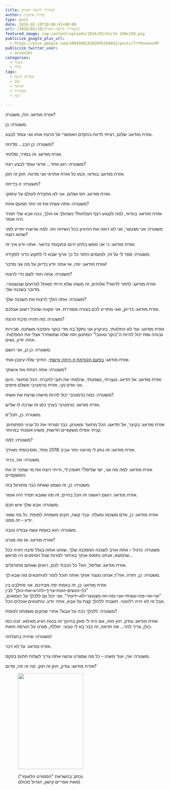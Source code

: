 ```yaml
---
title: המדריך לרוצח האדיב
author: נמרוד איזנברג
type: post
date: 2016-02-10T10:06:41+00:00
url: /2016/02/10/המדריך-לרוצח-האדיב/
featured_image: /wp-content/uploads/2016/02/knife-150x150.png
publicize_google_plus_url:
  - https://plus.google.com/108430814102045194842/posts/TrYhnaneuVM
publicize_twitter_user:
  - aizenimr
categories:
  - הומור
  - כללי
tags:
  - אפרים קישון
  - זעם
  - ישראל
  - סאטירה
  - רצח

---
```

<span lang="he-IL">אזרח מודאג</span><span lang="en-US">: </span><span lang="he-IL">הלו</span><span lang="en-US">, </span><span lang="he-IL">משטרה</span><span lang="en-US">?</span>

<span lang="he-IL">משטרה</span><span lang="en-US">: </span><span lang="he-IL">כן</span><span lang="en-US">.</span>

<span lang="he-IL">אזרח מודאג</span><span lang="en-US">: </span><span lang="he-IL">שלום</span><span lang="en-US">, </span><span lang="he-IL">רציתי לדווח בהקדם האפשרי על הרצח אותו אני עומד לבצע</span><span lang="en-US">.</span>

<span lang="he-IL">משטרה</span><span lang="en-US">: </span><span lang="he-IL">כן הבנ</span><span lang="en-US">&#8230; </span><span lang="he-IL">סליחה</span><span lang="en-US">?</span>

<span lang="he-IL">אזרח מודאג</span><span lang="en-US">: </span><span lang="he-IL">זה בסדר</span><span lang="en-US">, </span><span lang="he-IL">סלחתי</span><span lang="en-US">.</span>

<span lang="he-IL">משטרה</span><span lang="en-US">: </span><span lang="he-IL">רגע אחד… אדוני עומד לבצע רצח</span><span lang="en-US">?</span>

<span lang="he-IL">אזרח מודאג</span><span lang="en-US">: </span><span lang="he-IL">בוודאי</span><span lang="en-US">, </span><span lang="he-IL">וכמו כל אזרח אחראי אני מדווח</span><span lang="en-US">. </span><span lang="he-IL">חוק זה חוק</span><span lang="en-US">.</span>

<span lang="he-IL">משטרה</span><span lang="en-US">: </span><span lang="he-IL">זו בדיחה</span><span lang="en-US">?</span>

<span lang="he-IL">אזרח מודאג</span><span lang="en-US">: </span><span lang="he-IL">חס ושלום</span><span lang="en-US">. </span><span lang="he-IL">אני לא מתבדח לעולם על עיסוקי</span><span lang="en-US">.</span>

<span lang="he-IL">משטרה</span><span lang="en-US">: </span><span lang="he-IL">אתה עשית את זה יותר מפעם אחת</span><span lang="en-US">?</span>

<span lang="he-IL">אזרח מודאג</span><span lang="en-US">: </span><span lang="he-IL">בוודאי</span><span lang="en-US">, </span><span lang="he-IL">למה לקטוע רצף הצלחות</span><span lang="en-US">? </span><span lang="he-IL">כשהולך אז הולך</span><span lang="en-US">, </span><span lang="he-IL">ככה אבא שלי תמיד היה אומר</span><span lang="en-US">.</span>

<span lang="he-IL">משטרה</span><span lang="en-US">: </span><span lang="he-IL">אני מצטער</span><span lang="en-US">, </span><span lang="he-IL">אני לא רואה את ההיגיון בכל השיחה הזו</span><span lang="en-US">. </span><span lang="he-IL">למה שרוצח יתריע לפני שהוא רוצח</span><span lang="en-US">?</span>

<span lang="he-IL">אזרח מודאג</span><span lang="en-US">: </span><span lang="he-IL">כי אני ממש בלחץ היום ונתקעתי בדואר</span><span lang="en-US">. </span><span lang="he-IL">אתה יודע איך זה</span><span lang="en-US">.</span>

<span lang="he-IL">משטרה</span><span lang="en-US">: </span><span lang="he-IL">ספר לי על זה</span><span lang="en-US">, </span><span lang="he-IL">לפעמים התור כל כך ארוך שבא לי לתקוע כדור לפקידה</span><span lang="en-US">.</span>

<span lang="he-IL">אזרח מודאג</span><span lang="en-US">: </span><span lang="he-IL">יפה</span><span lang="en-US">, </span><span lang="he-IL">אז אתה יודע בדיוק על מה אני מדבר</span><span lang="en-US">!</span>

<span lang="he-IL">משטרה</span><span lang="en-US">: </span><span lang="he-IL">אתה חוזר לשם כדי לרצוח</span><span lang="en-US">?</span>

<span lang="he-IL">אזרח מודאג</span><span lang="en-US">: </span><span lang="he-IL">לחזור לדואר</span><span lang="en-US">? </span><span lang="he-IL">אלוהים</span><span lang="en-US">, </span><span lang="he-IL">זה משהו שלא הייתי מאחל לגרועים שבשונאיי</span><span lang="en-US">. </span><span lang="he-IL">מדובר בשכנה שלי</span><span lang="en-US">.</span>

<span lang="he-IL">משטרה</span><span lang="en-US">: </span><span lang="he-IL">אתה הולך לרצוח את השכנה שלך</span><span lang="en-US">?</span>

<span lang="he-IL">אזרח מודאג</span><span lang="en-US">: </span><span lang="he-IL">בדיוק</span><span lang="en-US">, </span><span lang="he-IL">ואני מתריע לכם בצורה מסודרת</span><span lang="en-US">. </span><span lang="he-IL">אני מקווה שהכל רשום אצלכם</span><span lang="en-US">.</span>

<span lang="he-IL">משטרה</span><span lang="en-US">: </span><span lang="he-IL">מה תהיה סיבת הרצח</span><span lang="en-US">?</span>

<span lang="he-IL">אזרח מודאג</span><span lang="en-US">: </span><span lang="he-IL">עוד לא החלטתי</span><span lang="en-US">. </span><span lang="he-IL">בעיקרון אני נתקל בה מדי בוקר והסיבה משתנה</span><span lang="en-US">. </span><span lang="he-IL">סבירות גבוהה שזה יכול להיות ה</span><span lang="en-US">"</span><span lang="he-IL">בוקר טווווב</span><span lang="en-US">!" </span><span lang="he-IL">המתנגן הזה שלה שמשחרר אצלי את המפלצת</span><span lang="en-US">. </span><span lang="he-IL">אתה יודע</span><span lang="en-US">, </span><span lang="he-IL">נשים</span><span lang="en-US">.</span>

<span lang="he-IL">משטרה</span><span lang="en-US">: </span><span lang="he-IL">כן כן</span><span lang="en-US">, </span><span lang="he-IL">אני רושם</span><span lang="en-US">.</span>

<span lang="he-IL">אזרח מודאג</span><span lang="en-US">: </span><span lang="he-IL"><a href="http://www.ynet.co.il/articles/0,7340,L-4761558,00.html">בפעם הקודמת זו היתה אישתי</a></span><span lang="en-US">. </span><span lang="he-IL">החיוך שלה עיצבן אותי</span><span lang="en-US">.</span>

<span lang="he-IL">משטרה</span><span lang="en-US">: </span><span lang="he-IL">אתה רצחת את אישתך</span><span lang="en-US">?</span>

<span lang="he-IL">אזרח מודאג</span><span lang="en-US">: </span><span lang="he-IL">אל תדאג</span><span lang="en-US">. </span><span lang="he-IL">נעצרתי</span><span lang="en-US">, </span><span lang="he-IL">נשפטתי</span><span lang="en-US">, </span><span lang="he-IL">שילמתי את חובי לחברה</span><span lang="en-US">. </span><span lang="he-IL">הכל מתועד</span><span lang="en-US">. </span><span lang="he-IL">היום אני אדם נקי</span><span lang="en-US">, </span><span lang="he-IL">אזרח נורמטיבי משלם מיסים</span><span lang="en-US">.</span>

<span lang="he-IL">משטרה</span><span lang="en-US">: </span><span lang="he-IL">כמה נורמטיבי יכול להיות מישהו שרצח את אשתו</span><span lang="en-US">?</span>

<span lang="he-IL">אזרח מודאג</span><span lang="en-US">: </span><span lang="he-IL">נורמטיבי בערך כמו זה שניכה לו שליש</span><span lang="en-US">.</span>

<span lang="he-IL">משטרה</span><span lang="en-US">: </span><span lang="he-IL">כן</span><span lang="en-US">, </span><span lang="he-IL">תכל</span><span lang="en-US">'</span><span lang="he-IL">ס</span><span lang="en-US">.</span>

<span lang="he-IL">אזרח מודאג</span><span lang="en-US">: </span><span lang="he-IL">בקיצר</span><span lang="en-US">, </span><span lang="he-IL">אל תדאגו</span><span lang="en-US">. </span><span lang="he-IL">הכל מתועד ומאורגן</span><span lang="en-US">. </span><span lang="he-IL">כבר סגרתי את כל עניני הפתוחים</span><span lang="en-US">. </span><span lang="he-IL">קניתי אפילו משקפיים חדשות</span><span lang="en-US">, </span><span lang="he-IL">משהו אופנתי במיוחד</span><span lang="en-US">.</span>

<span lang="he-IL">משטרה</span><span lang="en-US">: </span><span lang="he-IL">למה</span><span lang="en-US">?</span>

<span lang="he-IL">אזרח מודאג</span><span lang="en-US">: </span><span lang="he-IL">זה נותן לי מראה יותר אביב </span><span lang="en-US">2016 </span><span lang="he-IL">מחד</span><span lang="en-US">, </span><span lang="he-IL">ופסיכופתי מאידך</span><span lang="en-US">.</span>

<span lang="he-IL">משטרה</span><span lang="en-US">: </span><span lang="he-IL">אה</span><span lang="en-US">, </span><span lang="he-IL">ברור</span><span lang="en-US">.</span>

<span lang="he-IL">אזרח מודאג</span><span lang="en-US">: </span><span lang="he-IL">למה מה אני</span><span lang="en-US">, </span><span lang="he-IL">ישי שליסל</span><span lang="en-US">? </span><span lang="he-IL">תאמין לי</span><span lang="en-US">, </span><span lang="he-IL">הייתי רוצח את מי שמכר לו את המשקפיים</span><span lang="en-US">.</span>

<span lang="he-IL">משטרה</span><span lang="en-US">: </span><span lang="he-IL">כן</span><span lang="en-US">, </span><span lang="he-IL">זה נשמע שאתה כבר מתורגל בזה</span><span lang="en-US">.</span>

<span lang="he-IL">אזרח מודאג</span><span lang="en-US">: </span><span lang="he-IL">רושם ראשוני זה הכל בחיים</span><span lang="en-US">, </span><span lang="he-IL">זה מה שאבא תמיד היה אומר</span><span lang="en-US">.</span>

<span lang="he-IL">משטרה</span><span lang="en-US">: </span><span lang="he-IL">אבא שלך איש חכם</span><span lang="en-US">.</span>

<span lang="he-IL">אזרח מודאג</span><span lang="en-US">: </span><span lang="he-IL">כן</span><span lang="en-US">, </span><span lang="he-IL">אדם משכמו ומעלה</span><span lang="en-US">. </span><span lang="he-IL">עבד קשה</span><span lang="en-US">, </span><span lang="he-IL">הקים משפחה למופת</span><span lang="en-US">. </span><span lang="he-IL">כל מה שאני יודע – זה ממנו</span><span lang="en-US">.</span>

<span lang="he-IL">משטרה</span><span lang="en-US">: </span><span lang="he-IL">הוא באמת עשה עבודה טובה</span><span lang="en-US">.</span>

<span lang="he-IL">אזרח מודאג</span><span lang="en-US">: </span><span lang="he-IL">אז מה סגרנו</span><span lang="en-US">?</span>

<span lang="he-IL">משטרה</span><span lang="en-US">: </span><span lang="he-IL">כרגיל – אתה אורב לשכנה המסכנה שלך</span><span lang="en-US">, </span><span lang="he-IL">שוחט אותה בגלל סיבה הזויה ככל שתמצא</span><span lang="en-US">, </span><span lang="he-IL">אנחנו נתפוס אותך באיחור למרות שכל הסימנים היו מראש</span><span lang="en-US">&#8230;</span>

<span lang="he-IL">אזרח מודאג</span><span lang="en-US">: </span><span lang="he-IL">שליסל</span><span lang="en-US">, </span><span lang="he-IL">הא</span><span lang="en-US">? </span><span lang="he-IL">כל הכבוד לכם</span><span lang="en-US">, </span><span lang="he-IL">רואים שאתם מתורגלים</span><span lang="en-US">.</span>

<span lang="he-IL">משטרה</span><span lang="en-US">: </span><span lang="he-IL">כן</span><span lang="en-US">, </span><span lang="he-IL">תודה</span><span lang="en-US">. </span><span lang="he-IL">אח</span><span lang="en-US">"</span><span lang="he-IL">כ אנחנו נעצור אותך ואתה תוכל לומר לעיתונאים מה שבא לך</span><span lang="en-US">.</span>

<span lang="he-IL">אזרח מודאג</span><span lang="en-US">: </span><span lang="he-IL">כן</span><span lang="en-US">, </span><span lang="he-IL">זה באמת יפה מצידכם</span><span lang="en-US">. </span><span lang="he-IL">אני מתלבט בין </span><span lang="en-US">"</span><span lang="he-IL">כל</span><span lang="en-US">&#8211;</span><span lang="he-IL">הנשים</span><span lang="en-US">&#8211;</span><span lang="he-IL">זונות</span><span lang="en-US">&#8211;</span><span lang="he-IL">צריך</span><span lang="en-US">&#8211;</span><span lang="he-IL">להרוג</span><span lang="en-US">&#8211;</span><span lang="he-IL">את</span><span lang="en-US">&#8211;</span><span lang="he-IL">כולן</span><span lang="en-US">" </span><span lang="he-IL">לבין </span><span lang="en-US">"</span><span lang="he-IL">אוי</span><span lang="en-US">&#8211;</span><span lang="he-IL">אוי</span><span lang="en-US">&#8211;</span><span lang="he-IL">מה</span><span lang="en-US">&#8211;</span><span lang="he-IL">עשיתי</span><span lang="en-US">&#8211;</span><span lang="he-IL">אני</span><span lang="en-US">&#8211;</span><span lang="he-IL">מה</span><span lang="en-US">&#8211;</span><span lang="he-IL">זה</span><span lang="en-US">&#8211;</span><span lang="he-IL">מצטער</span><span lang="en-US">&#8211;</span><span lang="he-IL">לא</span><span lang="en-US">&#8211;</span><span lang="he-IL">ידעתי</span><span lang="en-US">". </span><span lang="he-IL">אני יכול גם ללכלך על הומואים</span><span lang="en-US">, </span><span lang="he-IL">אבל זה לא יהיה רלוונטי</span><span lang="en-US">. </span><span lang="he-IL">חשבתי ללכלך קצת על אבא</span><span lang="en-US">, </span><span lang="he-IL">אתה יודע</span><span lang="en-US">. </span><span lang="he-IL">עיתונאים אוכלים הכל</span><span lang="en-US">.</span>

<span lang="he-IL">משטרה</span><span lang="en-US">: </span><span lang="he-IL">ללכלך ככה על אבא</span><span lang="en-US">? </span><span lang="he-IL">אחרי שהקים משפחה למופת</span><span lang="en-US">?</span>

<span lang="he-IL">אזרח מודאג</span><span lang="en-US">: </span><span lang="he-IL">צודק</span><span lang="en-US">. </span><span lang="he-IL">חוץ מזה</span><span lang="en-US">, </span><span lang="he-IL">אם היה לי פאק בחינוך זה בטוח הגיע מאימא</span><span lang="en-US">. </span><span lang="he-IL">זונה כמו כולן</span><span lang="en-US">, </span><span lang="he-IL">צריך להר… אה תראה</span><span lang="en-US">, </span><span lang="he-IL">זה כבר בא לי טבעי</span><span lang="en-US">. </span><span lang="he-IL">יאללה</span><span lang="en-US">, </span><span lang="he-IL">סגרנו על הגרסה הזאת</span><span lang="en-US">.</span>

<span lang="he-IL">משטרה</span><span lang="en-US">: </span><span lang="he-IL">שיהיה בהצלחה</span><span lang="en-US">!</span>

<span lang="he-IL">אזרח מודאג</span><span lang="en-US">: </span><span lang="he-IL">על לא דבר</span><span lang="en-US">.</span>

<span lang="he-IL">משטרה</span><span lang="en-US">: </span><span lang="he-IL">אה</span><span lang="en-US">, </span><span lang="he-IL">ועוד משהו – כל מה שסגרנו עכשיו אתה צריך לשלוח חתום בפקס</span><span lang="en-US">.</span>

<span lang="he-IL">אזרח מודאג</span><span lang="en-US">: </span><span lang="he-IL">צודק</span><span lang="en-US">, </span><span lang="he-IL">חוק זה חוק</span><span lang="en-US">. </span><span lang="he-IL">מה זה פה</span><span lang="en-US">, </span><span lang="he-IL">סדום</span><span lang="en-US">?</span><figure id="attachment_735" aria-describedby="caption-attachment-735" style="width: 204px" class="wp-caption alignnone">

<a href="https://aizenimr.com/wp-content/uploads/2016/02/12471668_988322067927194_6617151323601817068_o.jpg" rel="attachment wp-att-735"><img decoding="async" loading="lazy" class="wp-image-735 size-medium" src="https://aizenimr.com/wp-content/uploads/2016/02/12471668_988322067927194_6617151323601817068_o.jpg?w=204" alt="" width="204" height="300" srcset="https://aizenimr.com/wp-content/uploads/2016/02/12471668_988322067927194_6617151323601817068_o.jpg 680w, https://aizenimr.com/wp-content/uploads/2016/02/12471668_988322067927194_6617151323601817068_o-200x294.jpg 200w" sizes="(max-width: 204px) 100vw, 204px" /></a><figcaption id="caption-attachment-735" class="wp-caption-text">(נכתב בהשראת "הספורט הלאומי" מאת אפריים קישון, הגדול מכולם)</figcaption></figure>